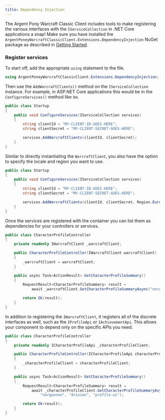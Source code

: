 ```yaml
---
title: Dependency Injection
---
```


The Argent Pony Warcraft Classic Client includes tools to make registering the various interfaces with the `IServiceCollection` in .NET Core applications a snap!
Make sure you have installed the `ArgentPoneyWarcraftClassicClient.Extensions.DependencyInjection` NuGet package as described in [Getting Started](./getting-started).

### Register services

To start off, add the appropriate `using` statement to the file.

```cs
using ArgentPoneyWarcraftClassicClient.Extensions.DependencyInjection;
```

Then use the `AddWarcraftClients()` method on the `IServiceCollection` instance. For example, in ASP.NET Core applications this would be in the `ConfigureServices()` method like so.

```cs
public class Startup
{
    public void ConfigureServices(IServiceCollection services)
    {
        string clientId = "MY-CLIENT-ID-GOES-HERE";
        string clientSecret = "MY-CLIENT-SECRET-GOES-HERE";

        services.AddWarcraftClients(clientId, clientSecret);
    }
}
```

Similar to directly instantiating the `WarcraftClient`, you also have the option to specify the locale and region you want to use.

```cs
public class Startup
{
    public void ConfigureServices(IServiceCollection services)
    {
        string clientId = "MY-CLIENT-ID-GOES-HERE";
        string clientSecret = "MY-CLIENT-SECRET-GOES-HERE";

        services.AddWarcraftClients(clientId, clientSecret, Region.Europe, Locale.en_GB);
    }
}
```

Once the services are registered with the container you can list them as dependencies for your controllers or services.

```cs
public class CharacterProfileController
{
    private readonly IWarcraftClient _warcraftClient;

    public CharacterProfileController(IWarcraftClient warcraftClient)
    {
        _warcraftClient = warcraftClient;
    }

    public async Task<ActionResult> GetCharacterProfileSummary()
    {
        RequestResult<CharacterProfileSummary> result =
            await _warcraftClient.GetCharacterProfileSummaryAsync("norgannon", "drinian", "profile-us");

        return Ok(result);
    }
}
```

In addition to registering the `IWarcraftClient`, it registers all of the discrete interfaces as well, such as the `IProfileApi` or `IAchievementApi`. This allows your component to depend only on the specific APIs you need.

```cs
public class CharacterProfileController
{
    private readonly ICharacterProfileApi _characterProfileClient;

    public CharacterProfileController(ICharacterProfileApi characterProfileClient)
    {
        _characterProfileClient = characterProfileClient;
    }

    public async Task<ActionResult> GetCharacterProfileSummary()
    {
        RequestResult<CharacterProfileSummary> result =
            await _characterProfileClient.GetCharacterProfileSummaryAsync(
                "norgannon", "drinian", "profile-us");

        return Ok(result);
    }
}
```
